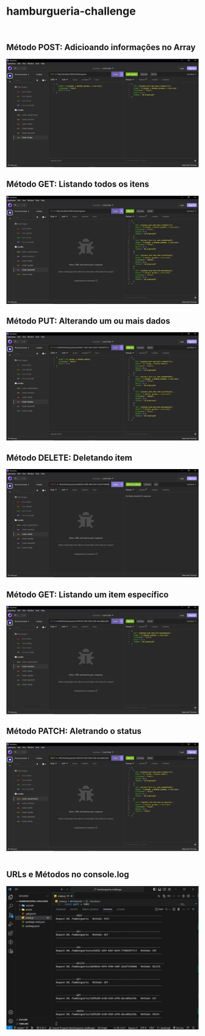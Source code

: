 # hamburgueria-challenge
<br>
<h2>Método POST: Adicioando informações no Array</h2>
<img src="https://github.com/BrenodePaiva/hamburgueria-challenge/blob/img/assets/post.jpeg?raw=true">
<br>
<h2>Método GET: Listando todos os itens</h2>
<img src="https://github.com/BrenodePaiva/hamburgueria-challenge/blob/img/assets/get.jpeg?raw=true">
<br>
<h2>Método PUT: Alterando um ou mais dados</h2>
<img src="https://github.com/BrenodePaiva/hamburgueria-challenge/blob/img/assets/put.jpeg?raw=true">
<br>
<h2>Método DELETE: Deletando item</h2>
<img src="https://github.com/BrenodePaiva/hamburgueria-challenge/blob/img/assets/delete.jpeg?raw=true">
<br>
<h2>Método GET: Listando um item específico</h2>
<img src="https://github.com/BrenodePaiva/hamburgueria-challenge/blob/img/assets/get-by-id.jpeg?raw=true">
<br>
<h2>Método PATCH: Aletrando o status</h2>
<img src="https://github.com/BrenodePaiva/hamburgueria-challenge/blob/img/assets/patch.jpeg?raw=true">
<br>
<br>
<h2>URLs e Métodos no console.log</h2>
<img src="https://github.com/BrenodePaiva/hamburgueria-challenge/blob/img/assets/url-e-metodo.jpeg?raw=true">
